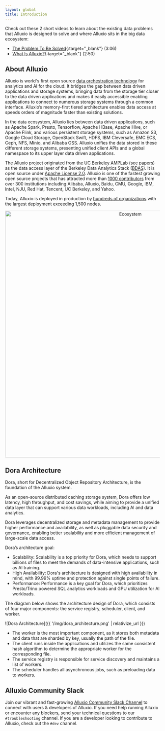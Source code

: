 ```yaml
---
layout: global
title: Introduction
---
```


Check out these 2 short videos to learn about the existing data problems that Alluxio is designed to solve and where Alluxio sits in the big data ecosystem:
* [The Problem To Be Solved](https://www.youtube.com/watch?v=_zenG90idAA){:target="_blank"} (3:06)
* [What Is Alluxio?](https://www.youtube.com/watch?v=py-kfEGRDZA){:target="_blank"} (2:50)

## About Alluxio

Alluxio is world's first open source [data orchestration technology](https://www.alluxio.io/blog/data-orchestration-the-missing-piece-in-the-data-world/)
for analytics and AI for the cloud. It bridges the gap between data driven applications and storage
systems, bringing data from the storage tier closer to the data driven applications and makes it
easily accessible enabling applications to connect to numerous storage systems through a common
interface. Alluxio’s memory-first tiered architecture enables data access at speeds orders of
magnitude faster than existing solutions.

In the data ecosystem, Alluxio lies between data driven applications, such as Apache Spark, Presto, Tensorflow, Apache HBase, Apache Hive, or Apache Flink, and various persistent storage systems, such
as Amazon S3, Google Cloud Storage, OpenStack Swift, HDFS, IBM Cleversafe, EMC ECS, Ceph,
NFS, Minio, and Alibaba OSS. Alluxio unifies the data stored in these different storage systems,
presenting unified client APIs and a global namespace to its upper layer data driven applications.

The Alluxio project originated from [the UC Berkeley AMPLab](https://amplab.cs.berkeley.edu/software/) (see [papers](https://www2.eecs.berkeley.edu/Pubs/TechRpts/2018/EECS-2018-29.html)) as
the data access layer of the Berkeley Data Analytics Stack ([BDAS](https://amplab.cs.berkeley.edu/bdas/)).
It is open source under [Apache License 2.0](https://github.com/alluxio/alluxio/blob/master/LICENSE).
Alluxio is one of the fastest growing open source projects that has attracted more than [1000 contributors](https://github.com/alluxio/alluxio/graphs/contributors) from over 300 institutions including Alibaba, Alluxio, Baidu, CMU, Google, IBM, Intel, NJU, Red Hat, Tencent, UC Berkeley, and Yahoo.

Today, Alluxio is deployed in production by [hundreds of organizations](https://www.alluxio.io/powered-by-alluxio)
with the largest deployment exceeding 1,500 nodes.

<p align="center">
<img src="https://d39kqat1wpn1o5.cloudfront.net/app/uploads/2021/07/alluxio-overview-r071521.png" width="800" alt="Ecosystem"/>
</p>

## Dora Architecture

Dora, short for Decentralized Object Repository Architecture, is the foundation of the Alluxio system.

As an open-source distributed caching storage system, Dora offers low latency, high throughput, and cost savings,
while aiming to provide a unified data layer that can support various data workloads, including AI and data analytics.

Dora leverages decentralized storage and metadata management to provide higher performance and availability,
as well as pluggable data security and governance, enabling better scalability and more efficient management of large-scale data access.

Dora’s architecture goal:
* Scalability: Scalability is a top priority for Dora, which needs to support billions of files to meet the demands of data-intensive applications, such as AI training.
* High Availability: Dora's architecture is designed with high availability in mind, with 99.99% uptime and protection against single points of failure.
* Performance: Performance is a key goal for Dora, which prioritizes Presto/Trino powered SQL analytics workloads and GPU utilization for AI workloads.

The diagram below shows the architecture design of Dora, which consists of four major components: the service registry, scheduler, client, and worker. 

![Dora Architecture]({{ '/img/dora_architecture.png' | relativize_url }})

* The worker is the most important component, as it stores both metadata and data that are sharded by key, usually the path of the file.
* The client runs inside the applications and utilizes the same consistent hash algorithm to determine the appropriate worker for the corresponding file.
* The service registry is responsible for service discovery and maintains a list of workers.
* The scheduler handles all asynchronous jobs, such as preloading data to workers.

## Alluxio Community Slack

Join our vibrant and fast-growing [Alluxio Community Slack Channel](https://www.alluxio.io/slack) to connect with users & developers of Alluxio. If you need help running Alluxio or encounter any blockers, send your technical questions to our `#troubleshooting` channel. If you are a developer looking to contribute to Alluxio, check out the `#dev` channel.
